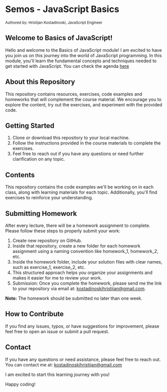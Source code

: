 # Semos - JavaScript Basics

<sub>Authored by: Hristijan Kostadinoski, JavaScript Engineer</sub>

## Welcome to Basics of JavaScript!

Hello and welcome to the Basics of JavaScript module! I am excited to have you join us on this journey
into the world of JavaScript programming. In this module, you'll learn the fundamental concepts and
techniques needed to get started with JavaScript. You can check the agenda [here](https://github.com/Nihil96/javaScript-basics/blob/main/Agenda.md)

## About this Repository

This repository contains resources, exercises, code examples and homeworks that will complement the course
material. We encourage you to explore the content, try out the exercises, and experiment with the
provided code.

## Getting Started

1. Clone or download this repository to your local machine.
2. Follow the instructions provided in the course materials to complete the exercises.
3. Feel free to reach out if you have any questions or need further clarification on any topic.

## Contents

This repository contains the code examples we'll be working on in each class, along with learning
materials for each topic. Additionally, you'll find exercises to reinforce your understanding.

## Submitting Homework

After every lecture, there will be a homework assignment to complete. Please follow these steps to properly submit your work:

1. Create new repository on GitHub.
2. Inside that repository, create a new folder for each homework assignment using a naming convention like homework_1, homework_2, etc.
3. Inside the homework folder, include your solution files with clear names, such as exercise_1, exercise_2, etc.
4. This structured approach helps you organize your assignments and makes it easier for me to review your work.
5. Submission: Once you complete the homework, please send me the link to your repository via email at: kostadinoskihristijan@gmail.com.

**Note:** The homework should be submitted no later than one week.

## How to Contribute

If you find any issues, typos, or have suggestions for improvement, please feel free to open an issue or submit a pull request.

## Contact

If you have any questions or need assistance, please feel free to reach out. You can contact me at:
kostadinoskihristijan@gmail.com

I am excited to start this learning journey with you!

Happy coding!
